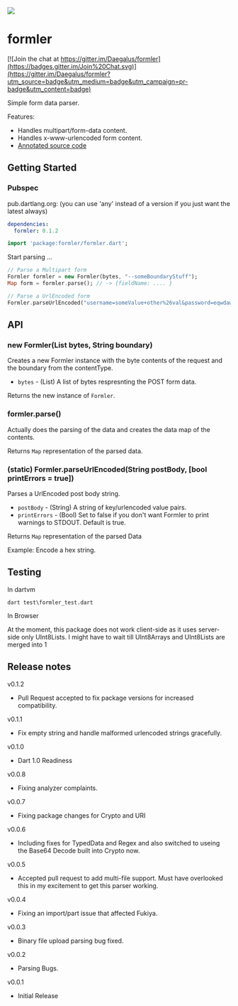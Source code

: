 [![](https://drone.io/github.com/daegalus/formler/status.png)](https://drone.io/github.com/daegalus/formler/latest)

# formler

[![Join the chat at https://gitter.im/Daegalus/formler](https://badges.gitter.im/Join%20Chat.svg)](https://gitter.im/Daegalus/formler?utm_source=badge&utm_medium=badge&utm_campaign=pr-badge&utm_content=badge)

Simple form data parser.

Features:

* Handles multipart/form-data content.
* Handles x-www-urlencoded form content.
* [Annotated source code](http://daegalus.github.com/annotated/formler/formler/formler.html)

## Getting Started

### Pubspec

pub.dartlang.org: (you can use 'any' instead of a version if you just want the latest always)
```yaml
dependencies:
  formler: 0.1.2
```

```dart
import 'package:formler/formler.dart';
```

Start parsing ...

```dart
// Parse a Multipart form
Formler formler = new Formler(bytes, "--someBoundaryStuff");
Map form = formler.parse(); // -> {fieldName: .... }

// Parse a UrlEncoded form
Formler.parseUrlEncoded("username=someValue+other%26val&password=eqwdawd9"); // -> { "username": "someValue other&val", "password": "eqwdawd9" }
```

## API

### new Formler(List<int> bytes, String boundary)

Creates a new Formler instance with the byte contents of the request and the boundary from the contentType.

* `bytes` - (List<int>) A list of bytes respresnting the POST form data.

Returns the new instance of `Formler`.

### formler.parse()

Actually does the parsing of the data and creates the data map of the contents.

Returns `Map` representation of the parsed data.

### (static) Formler.parseUrlEncoded(String postBody, [bool printErrors = true])

Parses a UrlEncoded post body string.

* `postBody` - (String) A string of key/urlencoded value pairs.
* `printErrors` - (Bool) Set to false if you don't want Formler to print warnings to STDOUT. Default is true.

Returns `Map` representation of the parsed Data

Example: Encode a hex string.

## Testing

In dartvm

```
dart test\formler_test.dart
```

In Browser

At the moment, this package does not work client-side as it uses server-side only UInt8Lists. I might have to wait till UInt8Arrays and UInt8Lists are merged into 1

## Release notes
v0.1.2
- Pull Request accepted to fix package versions for increased compatibility.

v0.1.1
- Fix empty string and handle malformed urlencoded strings gracefully.

v0.1.0
- Dart 1.0 Readiness

v0.0.8
- Fixing analyzer complaints.

v0.0.7
- Fixing package changes for Crypto and URI

v0.0.6
- Including fixes for TypedData and Regex and also switched to useing the Base64 Decode built into Crypto now.

v0.0.5
- Accepted pull request to add multi-file support. Must have overlooked this in my excitement to get this parser working.

v0.0.4
- Fixing an import/part issue that affected Fukiya.

v0.0.3
- Binary file upload parsing bug fixed.

v0.0.2
- Parsing Bugs.

v0.0.1
- Initial Release
